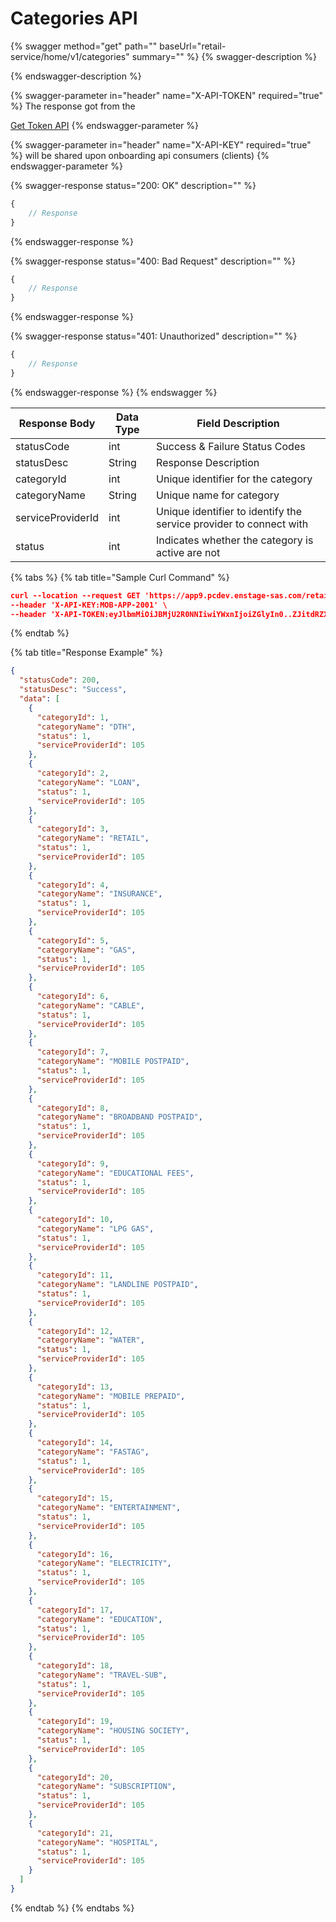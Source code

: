 # Categories API

{% swagger method="get" path="" baseUrl="<domain>retail-service/home/v1/categories" summary="" %}
{% swagger-description %}

{% endswagger-description %}

{% swagger-parameter in="header" name="X-API-TOKEN" required="true" %}
The response got from the

[Get Token API](../../wallet/wallet-issuance/customer-on-boarding/common-apis/get-app-token-api.md)
{% endswagger-parameter %}

{% swagger-parameter in="header" name="X-API-KEY" required="true" %}
will be shared upon onboarding api consumers (clients)
{% endswagger-parameter %}

{% swagger-response status="200: OK" description="" %}
```javascript
{
    // Response
}
```
{% endswagger-response %}

{% swagger-response status="400: Bad Request" description="" %}
```javascript
{
    // Response
}
```
{% endswagger-response %}

{% swagger-response status="401: Unauthorized" description="" %}
```javascript
{
    // Response
}
```
{% endswagger-response %}
{% endswagger %}

| Response Body     | Data Type | Field Description                                                  |
| ----------------- | --------- | ------------------------------------------------------------------ |
| statusCode        | int       | Success & Failure Status Codes                                     |
| statusDesc        | String    | Response Description                                               |
| categoryId        | int       | Unique identifier for the category                                 |
| categoryName      | String    | Unique name for category                                           |
| serviceProviderId | int       | Unique identifier to identify the service provider to connect with |
| status            | int       | Indicates whether the category is active are not                   |

{% tabs %}
{% tab title="Sample Curl Command" %}
```json
curl --location --request GET 'https://app9.pcdev.enstage-sas.com/retail-service/home/v1/categories' \
--header 'X-API-KEY:MOB-APP-2001' \​
--header 'X-API-TOKEN:eyJlbmMiOiJBMjU2R0NNIiwiYWxnIjoiZGlyIn0..ZJitdRZXJMeJkxFz.PuV48dCHwNI8gt0u1p7wVo8MiLNgyC5BfCkz7Qvpn2NNzXHEgVsfhd4AAHyCq0-FpMHBd5_kR2yZw-fZ-ZQHIqgT-PUOy4H9w1OBDuw0jWfcRtPnT8BNV1bDO7OvVKBplVksyifTLIYX5zFu4HfmHXygEBvv11sL8WUVHyTH8QgLMHLu2qT7l0UBTGHD8pgcZeZAQFdEXPpkglbRVdOedUda7Am1-NSvPLch5s1vyxRNrlR--8xzlfE5munVeYp8ln6L1A.foUnrZNCjNqEcoA_6u9SOw' \​
```
{% endtab %}

{% tab title="Response Example" %}
```json
{
  "statusCode": 200,
  "statusDesc": "Success",
  "data": [
    {
      "categoryId": 1,
      "categoryName": "DTH",
      "status": 1,
      "serviceProviderId": 105
    },
    {
      "categoryId": 2,
      "categoryName": "LOAN",
      "status": 1,
      "serviceProviderId": 105
    },
    {
      "categoryId": 3,
      "categoryName": "RETAIL",
      "status": 1,
      "serviceProviderId": 105
    },
    {
      "categoryId": 4,
      "categoryName": "INSURANCE",
      "status": 1,
      "serviceProviderId": 105
    },
    {
      "categoryId": 5,
      "categoryName": "GAS",
      "status": 1,
      "serviceProviderId": 105
    },
    {
      "categoryId": 6,
      "categoryName": "CABLE",
      "status": 1,
      "serviceProviderId": 105
    },
    {
      "categoryId": 7,
      "categoryName": "MOBILE POSTPAID",
      "status": 1,
      "serviceProviderId": 105
    },
    {
      "categoryId": 8,
      "categoryName": "BROADBAND POSTPAID",
      "status": 1,
      "serviceProviderId": 105
    },
    {
      "categoryId": 9,
      "categoryName": "EDUCATIONAL FEES",
      "status": 1,
      "serviceProviderId": 105
    },
    {
      "categoryId": 10,
      "categoryName": "LPG GAS",
      "status": 1,
      "serviceProviderId": 105
    },
    {
      "categoryId": 11,
      "categoryName": "LANDLINE POSTPAID",
      "status": 1,
      "serviceProviderId": 105
    },
    {
      "categoryId": 12,
      "categoryName": "WATER",
      "status": 1,
      "serviceProviderId": 105
    },
    {
      "categoryId": 13,
      "categoryName": "MOBILE PREPAID",
      "status": 1,
      "serviceProviderId": 105
    },
    {
      "categoryId": 14,
      "categoryName": "FASTAG",
      "status": 1,
      "serviceProviderId": 105
    },
    {
      "categoryId": 15,
      "categoryName": "ENTERTAINMENT",
      "status": 1,
      "serviceProviderId": 105
    },
    {
      "categoryId": 16,
      "categoryName": "ELECTRICITY",
      "status": 1,
      "serviceProviderId": 105
    },
    {
      "categoryId": 17,
      "categoryName": "EDUCATION",
      "status": 1,
      "serviceProviderId": 105
    },
    {
      "categoryId": 18,
      "categoryName": "TRAVEL-SUB",
      "status": 1,
      "serviceProviderId": 105
    },
    {
      "categoryId": 19,
      "categoryName": "HOUSING SOCIETY",
      "status": 1,
      "serviceProviderId": 105
    },
    {
      "categoryId": 20,
      "categoryName": "SUBSCRIPTION",
      "status": 1,
      "serviceProviderId": 105
    },
    {
      "categoryId": 21,
      "categoryName": "HOSPITAL",
      "status": 1,
      "serviceProviderId": 105
    }
  ]
}
```
{% endtab %}
{% endtabs %}
